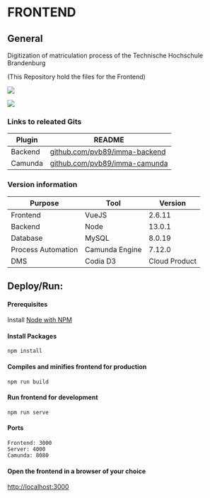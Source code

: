 # FRONTEND

## General

Digitization of matriculation process of the Technische Hochschule Brandenburg

(This Repository hold the files for the Frontend)

![](https://i.ibb.co/qdZgG3S/Architektur.jpg)

![](https://i.ibb.co/Bs8rPbb/Frontend-Architektur.jpg)

### Links to releated Gits

| Plugin | README |
| ------ | ------ |
| Backend | [github.com/pvb89/imma-backend][backend] |
| Camunda | [github.com/pvb89/imma-camunda][camunda] |

### Version information
| Purpose | Tool  | Version |
| ------ | ------ | ------ |
| Frontend | VueJS | 2.6.11 |
| Backend | Node | 13.0.1 |
| Database | MySQL | 8.0.19 |
| Process Automation | Camunda Engine | 7.12.0 |
| DMS | Codia D3 | Cloud Product |

## Deploy/Run:

#### Prerequisites

Install [Node with NPM][nodeDL] 

#### Install Packages
```
npm install
```

#### Compiles and minifies frontend for production
```
npm run build
```

#### Run frontend for development
```
npm run serve
```

#### Ports
```
Frontend: 3000
Server: 4000
Camunda: 8080
```

#### Open the frontend in a browser of your choice

[http://localhost:3000][srvURL]

 [backend]: <www.github.com/pvb89/imma-backend>
 [camunda]: <www.github.com/pvb89/imma-camunda>
 [nodeDL]: <https://nodejs.org/en/download/>
 [srvURL]: <http://localhost:3000>
